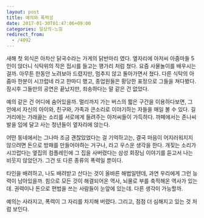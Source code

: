 ```yaml
---
layout: post
title: 예의와 폭력성
date: 2017-01-30T01:47:06+09:00
categories: 일상의-느낌
redirect_from:
  - /4092
---
```


새해 첫 외식은 아차산 닭국수라는 가게의 닭반마리 였다. 옆자리에 아저씨 아줌마들 5인이 앉더니 식탁위의 작은 접시를 들고는 꽹가리 처럼 쳤다. 요즘 사물놀이를 배우시는 걸까. 아무튼 한동안 노려보아 드렸지만, 멈추지 않고 돌아가면서 쳤다. 다른 식탁의 아줌마 한분이 시끄럽네 라고 한마디 했고, 종업원들은 황당한 표정으로 그들을 쳐다봤다. 잠시후 그들만의 공연은 끝났지만, 죄송하다는 말 같은 건 없었다.

예의 같은 건 어디에 숨어있을까. 멀리까지 가는 버스의 짧은 구간을 이용하다보면, 그 안에서 자신의 아이와, 친구와, 가족과 큰소리로 이야기하는 자들을 매일 볼 수 있다. 길거리에는 가래끓는 소리를 서로에게 들려주는 아저씨들이 가득하다. 까페에서는 존나씨발을 입에 달고 사는 청년들이 옆자리에 앉는다.

어떤 동네에서는 그나마 조금 괜찮았었다는 걸 기억하고는, 결국 마음이 어지러워지지 않으려면 돈으로 방패를 만들어야하는 거구나, 라고 우스운 생각을 한다. 개짖는 소리가 시끄럽다는 옆집의 컴플레인에 그 집을 사버렸다는 삼성 회장님 이야기를 듣고서 나는 비웃지 않았던가. 그건 또 다른 종류의 폭력일 뿐이다.

타인을 배려하고, 나도 배려받고 산다는 것이 올바른 해법일텐데, 과연 우리에게 그런 능력이 남아있을까. 힘으로 모든 것이 해결되어온 역사, 뇌물로 부를 축적해온 역사가 있는데. 권력이나 돈으로 편법을 쓰는 사람들이 눈앞에 있는데. 다른 생각이 가능할까.

예의는 사라지고, 폭력이 그 자리를 차지해 버렸다. 그리고, 점점 더 심해지고 있는 것 처럼 보인다.
